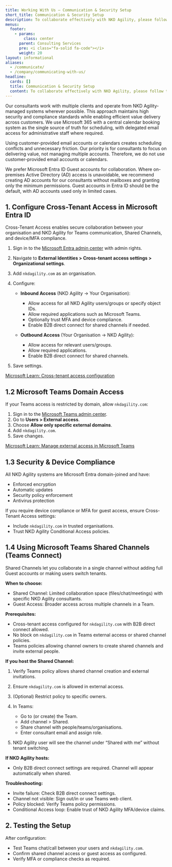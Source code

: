 ```yaml
---
title: Working With Us – Communication & Security Setup
short_title: Communication & Security Setup
description: To collaborate effectively with NKD Agility, please follow these steps to configure Microsoft Entra ID and Microsoft Teams for secure communication and device compliance.
menus:
  footer:
    - params:
        class: center
      parent: Consulting Services
      pre: <i class="fa-solid fa-code"></i>
      weight: 20
layout: informational
aliases:
  - /communicate/
  - /company/communicating-with-us/
headline:
  cards: []
  title: Communication & Security Setup
  content: To collaborate effectively with NKD Agility, please follow these steps to configure Microsoft Entra ID and Microsoft Teams for secure communication and device compliance.
---
```


Our consultants work with multiple clients and operate from NKD Agility-managed systems wherever possible. This approach maintains high security and compliance standards while enabling efficient value delivery across customers. We use Microsoft 365 with a central calendar booking system as the single source of truth for scheduling, with delegated email access for administrative staff where required.

Using customer-provided email accounts or calendars creates scheduling conflicts and unnecessary friction. Our priority is for consultants to focus on delivering value, not managing multiple accounts. Therefore, we do not use customer-provided email accounts or calendars.

We prefer Microsoft Entra ID Guest accounts for collaboration. Where on-premises Active Directory (AD) access is unavoidable, we recommend creating AD accounts for our consultants without mailboxes and granting only the minimum permissions. Guest accounts in Entra ID should be the default, with AD accounts used only in limited cases.

## 1. Configure Cross-Tenant Access in Microsoft Entra ID

Cross-Tenant Access enables secure collaboration between your organisation and NKD Agility for Teams communication, Shared Channels, and device/MFA compliance.

1. Sign in to the [Microsoft Entra admin center](https://entra.microsoft.com/) with admin rights.
2. Navigate to **External Identities > Cross-tenant access settings > Organizational settings**.
3. Add `nkdagility.com` as an organisation.
4. Configure:
   - **Inbound Access** (NKD Agility → Your Organisation):
     - Allow access for all NKD Agility users/groups or specify object IDs.
     - Allow required applications such as Microsoft Teams.
     - Optionally trust MFA and device compliance.
     - Enable B2B direct connect for shared channels if needed.

   - **Outbound Access** (Your Organisation → NKD Agility):
     - Allow access for relevant users/groups.
     - Allow required applications.
     - Enable B2B direct connect for shared channels.

5. Save settings.

[Microsoft Learn: Cross-tenant access configuration](https://learn.microsoft.com/en-us/entra/external-id/cross-tenant-access-settings-b2b-collaboration)

## 1.2 Microsoft Teams Domain Access

If your Teams access is restricted by domain, allow `nkdagility.com`:

1. Sign in to the [Microsoft Teams admin center](https://admin.teams.microsoft.com/).
2. Go to **Users > External access**.
3. Choose **Allow only specific external domains**.
4. Add `nkdagility.com`.
5. Save changes.

[Microsoft Learn: Manage external access in Microsoft Teams](https://learn.microsoft.com/en-us/microsoftteams/trusted-organizations-external-meetings-chat)

## 1.3 Security & Device Compliance

All NKD Agility systems are Microsoft Entra domain-joined and have:

- Enforced encryption
- Automatic updates
- Security policy enforcement
- Antivirus protection

If you require device compliance or MFA for guest access, ensure Cross-Tenant Access settings:

- Include `nkdagility.com` in trusted organisations.
- Trust NKD Agility Conditional Access policies.

## 1.4 Using Microsoft Teams Shared Channels (Teams Connect)

Shared Channels let you collaborate in a single channel without adding full Guest accounts or making users switch tenants.

**When to choose:**

- Shared Channel: Limited collaboration space (files/chat/meetings) with specific NKD Agility consultants.
- Guest Access: Broader access across multiple channels in a Team.

**Prerequisites:**

- Cross-tenant access configured for `nkdagility.com` with B2B direct connect allowed.
- No block on `nkdagility.com` in Teams external access or shared channel policies.
- Teams policies allowing channel owners to create shared channels and invite external people.

**If you host the Shared Channel:**

1. Verify Teams policy allows shared channel creation and external invitations.
2. Ensure `nkdagility.com` is allowed in external access.
3. (Optional) Restrict policy to specific owners.
4. In Teams:
   - Go to (or create) the Team.
   - Add channel > Shared.
   - Share channel with people/teams/organisations.
   - Enter consultant email and assign role.

5. NKD Agility user will see the channel under “Shared with me” without tenant switching.

**If NKD Agility hosts:**

- Only B2B direct connect settings are required. Channel will appear automatically when shared.

**Troubleshooting:**

- Invite failure: Check B2B direct connect settings.
- Channel not visible: Sign out/in or use Teams web client.
- Policy blocked: Verify Teams policy permissions.
- Conditional Access loop: Enable trust of NKD Agility MFA/device claims.

## 2. Testing the Setup

After configuration:

- Test Teams chat/call between your users and `nkdagility.com`.
- Confirm shared channel access or guest access as configured.
- Verify MFA or compliance checks as required.
